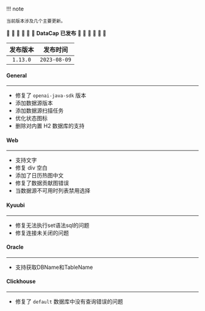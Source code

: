 !!! note

    当前版本涉及几个主要更新。

:tada: :tada: :tada: :tada: :tada: :tada: **DataCap 已发布** :tada: :tada: :tada: :tada: :tada: :tada:

|   发布版本   |     发布时间     |
|:--------:|:------------:|
| `1.13.0` | `2023-08-09` |

#### General

---

- 修复了 `openai-java-sdk` 版本
- 添加数据源版本
- 添加数据源扫描任务
- 优化状态图标
- 删除对内置 H2 数据库的支持

#### Web

---

- 支持文字
- 修复 div 空白
- 添加了日历热图中文
- 修复了数据贡献图错误
- 当数据源不可用时列表禁用选择

#### Kyuubi

---

- 修复无法执行set语法sql的问题
- 修复连接未关闭的问题

#### Oracle

---

- 支持获取DBName和TableName

#### Clickhouse

---

- 修复了 `default` 数据库中没有查询错误的问题